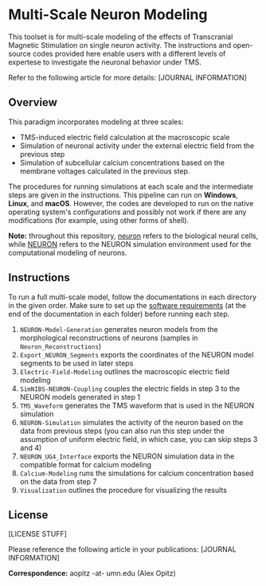 # Multi-Scale Neuron Modeling
This toolset is for multi-scale modeling of the effects of Transcranial Magnetic Stimulation on single neuron activity. The instructions and open-source codes provided here enable users with a different levels of expertese to investigate the neuronal behavior under TMS.

Refer to the following article for more details:
[JOURNAL INFORMATION]

## Overview
This paradigm incorporates modeling at three scales:

- TMS-induced electric field calculation at the macroscopic scale 
- Simulation of neuronal activity under the external electric field from the previous step
- Simulation of subcellular calcium concentrations based on the membrane voltages calculated in the previous step.

The procedures for running simulations at each scale and the intermediate steps are given in the instructions. This pipeline can run on **Windows**, **Linux**, and **macOS**. However, the codes are developed to run on the native operating system's configurations and possibly not work if there are any modifications (for example, using other forms of shell).

**Note:** throughout this repository, <ins>neuron</ins> refers to the biological neural cells, while <ins>NEURON</ins> refers to the NEURON simulation environment used for the computational modeling of neurons.

## Instructions
To run a full multi-scale model, follow the documentations in each directory in the given order. Make sure to set up the <ins>software requirements</ins> (at the end of the documentation in each folder) before running each step.
1. <code>NEURON-Model-Generation</code> generates neuron models from the morphological reconstructions of neurons (samples in <code>Neuron_Reconstructions</code>)
2. <code>Export_NEURON_Segments</code> exports the coordinates of the NEURON model segments to be used in later steps
3. <code>Electric-Field-Modeling</code> outlines the macroscopic electric field modeling
4. <code>SimNIBS-NEURON-Coupling</code> couples the electric fields in step 3 to the NEURON models generated in step 1
5. <code>TMS_Waveform</code> generates the TMS waveform that is used in the NEURON simulation
6. <code>NEURON-Simulation</code> simulates the activity of the neuron based on the data from previous steps (you can also run this step under the assumption of uniform electric field, in which case, you can skip steps 3 and 4)
7. <code>NEURON_UG4_Interface</code> exports the NEURON simulation data in the compatible format for calcium modeling
8. <code>Calcium-Modeling</code> runs the simulations for calcium concentration based on the data from step 7
9. <code>Visualization</code> outlines the procedure for visualizing the results

## License
[LICENSE STUFF]

Please reference the following article in your publications:
[JOURNAL INFORMATION]

**Correspondence:** aopitz -at- umn.edu (Alex Opitz)
